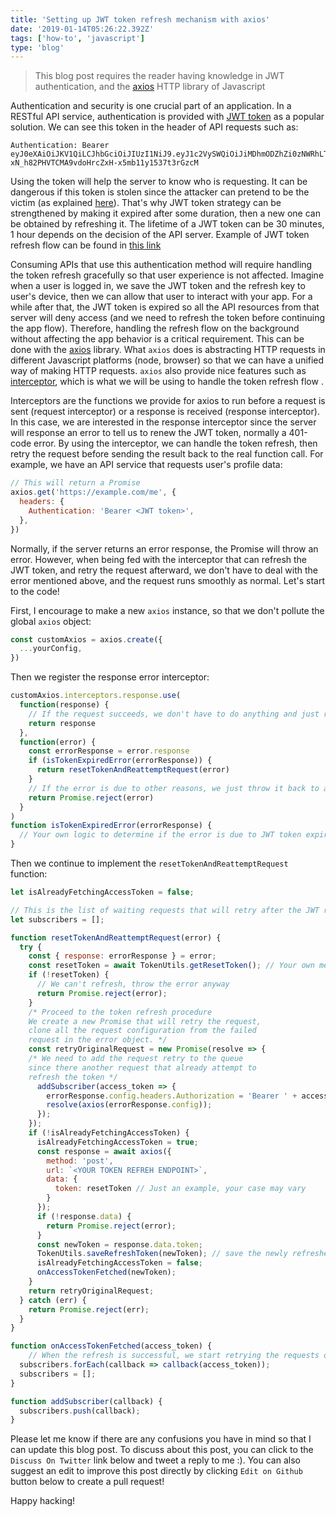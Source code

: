 ```yaml
---
title: 'Setting up JWT token refresh mechanism with axios'
date: '2019-01-14T05:26:22.392Z'
tags: ['how-to', 'javascript']
type: 'blog'
---
```


> This blog post requires the reader having knowledge in JWT authentication, and the [axios](https://github.com/axios/axios) HTTP library of Javascript

Authentication and security is one crucial part of an application. In a RESTful API service, authentication is provided with [JWT token](https://jwt.io/) as a popular solution. We can see this token in the header of API requests such as:

```
Authentication: Bearer eyJ0eXAiOiJKV1QiLCJhbGciOiJIUzI1NiJ9.eyJ1c2VySWQiOiJiMDhmODZhZi0zNWRhLTQ4ZjItOGZhYi1jZWYzOTA0NjYwYmQifQ.-xN_h82PHVTCMA9vdoHrcZxH-x5mb11y1537t3rGzcM
```

Using the token will help the server to know who is requesting. It can be
dangerous if this token is stolen since the attacker can pretend to be the
victim
(as explained [here](https://security.stackexchange.com/questions/119371/is-refreshing-an-expired-jwt-token-a-good-strategy)).
That's why JWT token strategy can be strengthened by making it expired after
some duration, then a new one can be obtained by refreshing it. The lifetime of
a JWT token can be 30 minutes, 1 hour depends on the decision of the API server.
Example of JWT token refresh flow can be found in [this link](https://auth0.com/blog/refresh-tokens-what-are-they-and-when-to-use-them/)

Consuming APIs that use this authentication method will require handling the token refresh gracefully so that user experience is not affected. Imagine when a user is logged in, we save the JWT token and the refresh key to user's device, then we can allow that user to interact with your app. For a while after that, the JWT token is expired so all the API resources from that server will deny access (and we need to refresh the token before continuing the app flow). Therefore, handling the refresh flow on the background without affecting the app behavior is a critical requirement. This can be done with the [axios](https://github.com/axios/axios) library. What `axios` does is abstracting HTTP requests in different Javascript platforms (node, browser) so that we can have a unified way of making HTTP requests. `axios` also provide nice features such as [interceptor](https://github.com/axios/axios#interceptors), which is what we will be using to handle the token refresh flow .

Interceptors are the functions we provide for axios to run before a request is sent (request interceptor) or a response is received (response interceptor). In this case, we are interested in the response interceptor since the server will response an error to tell us to renew the JWT token, normally a 401-code error. By using the interceptor, we can handle the token refresh, then retry the request before sending the result back to the real function call. For example, we have an API service that requests user's profile data:

```javascript
// This will return a Promise
axios.get('https://example.com/me', {
  headers: {
    Authentication: 'Bearer <JWT token>',
  },
})
```

Normally, if the server returns an error response, the Promise will throw an error. However, when being fed with the interceptor that can refresh the JWT token, and retry the request afterward, we don't have to deal with the error mentioned above, and the request runs smoothly as normal. Let's start to the code!

First, I encourage to make a new `axios` instance, so that we don't pollute the global `axios` object:

```javascript
const customAxios = axios.create({
  ...yourConfig,
})
```

Then we register the response error interceptor:

```javascript
customAxios.interceptors.response.use(
  function(response) {
    // If the request succeeds, we don't have to do anything and just return the response
    return response
  },
  function(error) {
    const errorResponse = error.response
    if (isTokenExpiredError(errorResponse)) {
      return resetTokenAndReattemptRequest(error)
    }
    // If the error is due to other reasons, we just throw it back to axios
    return Promise.reject(error)
  }
)
function isTokenExpiredError(errorResponse) {
  // Your own logic to determine if the error is due to JWT token expired returns a boolean value
}
```

Then we continue to implement the `resetTokenAndReattemptRequest` function:

```javascript
let isAlreadyFetchingAccessToken = false;

// This is the list of waiting requests that will retry after the JWT refresh complete
let subscribers = [];

function resetTokenAndReattemptRequest(error) {
  try {
    const { response: errorResponse } = error;
    const resetToken = await TokenUtils.getResetToken(); // Your own mechanism to get the refresh token to refresh the JWT token
    if (!resetToken) {
      // We can't refresh, throw the error anyway
      return Promise.reject(error);
    }
    /* Proceed to the token refresh procedure
    We create a new Promise that will retry the request,
    clone all the request configuration from the failed
    request in the error object. */
    const retryOriginalRequest = new Promise(resolve => {
    /* We need to add the request retry to the queue
    since there another request that already attempt to
    refresh the token */
      addSubscriber(access_token => {
        errorResponse.config.headers.Authorization = 'Bearer ' + access_token;
        resolve(axios(errorResponse.config));
      });
    });
    if (!isAlreadyFetchingAccessToken) {
      isAlreadyFetchingAccessToken = true;
      const response = await axios({
        method: 'post',
        url: `<YOUR TOKEN REFREH ENDPOINT>`,
        data: {
          token: resetToken // Just an example, your case may vary
        }
      });
      if (!response.data) {
        return Promise.reject(error);
      }
      const newToken = response.data.token;
      TokenUtils.saveRefreshToken(newToken); // save the newly refreshed token for other requests to use
      isAlreadyFetchingAccessToken = false;
      onAccessTokenFetched(newToken);
    }
    return retryOriginalRequest;
  } catch (err) {
    return Promise.reject(err);
  }
}

function onAccessTokenFetched(access_token) {
	// When the refresh is successful, we start retrying the requests one by one and empty the queue
  subscribers.forEach(callback => callback(access_token));
  subscribers = [];
}

function addSubscriber(callback) {
  subscribers.push(callback);
}

```

Please let me know if there are any confusions you have in mind so that I can
update this blog post. To discuss about this post, you can click to the `Discuss On Twitter` link below and tweet a reply to me :). You can also suggest an edit
to improve this post directly by clicking `Edit on Github` button below to
create a pull request!

Happy hacking!
